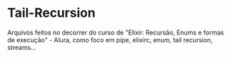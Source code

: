 # Tail-Recursion
Arquivos feitos no decorrer do curso de "Elixir: Recursão, Enums e formas de execução" - Alura, como foco em pipe, elixirc, enum, tail recursion, streams...
